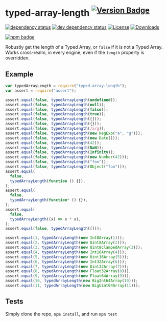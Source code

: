 # typed-array-length <sup>[![Version Badge][2]][1]</sup>

[![dependency status][5]][6]
[![dev dependency status][7]][8]
[![License][license-image]][license-url]
[![Downloads][downloads-image]][downloads-url]

[![npm badge][11]][1]

Robustly get the length of a Typed Array, or `false` if it is not a Typed Array. Works cross-realm, in every engine, even if the `length` property is overridden.

## Example

```js
var typedArrayLength = require("typed-array-length");
var assert = require("assert");

assert.equal(false, typedArrayLength(undefined));
assert.equal(false, typedArrayLength(null));
assert.equal(false, typedArrayLength(false));
assert.equal(false, typedArrayLength(true));
assert.equal(false, typedArrayLength([]));
assert.equal(false, typedArrayLength({}));
assert.equal(false, typedArrayLength(/a/g));
assert.equal(false, typedArrayLength(new RegExp("a", "g")));
assert.equal(false, typedArrayLength(new Date()));
assert.equal(false, typedArrayLength(42));
assert.equal(false, typedArrayLength(NaN));
assert.equal(false, typedArrayLength(Infinity));
assert.equal(false, typedArrayLength(new Number(42)));
assert.equal(false, typedArrayLength("foo"));
assert.equal(false, typedArrayLength(Object("foo")));
assert.equal(
  false,
  typedArrayLength(function () {}),
);
assert.equal(
  false,
  typedArrayLength(function* () {}),
);
assert.equal(
  false,
  typedArrayLength((x) => x * x),
);
assert.equal(false, typedArrayLength([]));

assert.equal(1, typedArrayLength(new Int8Array(1)));
assert.equal(2, typedArrayLength(new Uint8Array(2)));
assert.equal(3, typedArrayLength(new Uint8ClampedArray(3)));
assert.equal(4, typedArrayLength(new Int16Array(4)));
assert.equal(5, typedArrayLength(new Uint16Array(5)));
assert.equal(6, typedArrayLength(new Int32Array(6)));
assert.equal(7, typedArrayLength(new Uint32Array(7)));
assert.equal(8, typedArrayLength(new Float32Array(8)));
assert.equal(9, typedArrayLength(new Float64Array(9)));
assert.equal(10, typedArrayLength(new BigInt64Array(10)));
assert.equal(11, typedArrayLength(new BigUint64Array(11)));
```

## Tests

Simply clone the repo, `npm install`, and run `npm test`

[1]: https://npmjs.org/package/typed-array-length
[2]: https://versionbadg.es/inspect-js/typed-array-length.svg
[5]: https://david-dm.org/inspect-js/typed-array-length.svg
[6]: https://david-dm.org/inspect-js/typed-array-length
[7]: https://david-dm.org/inspect-js/typed-array-length/dev-status.svg
[8]: https://david-dm.org/inspect-js/typed-array-length#info=devDependencies
[11]: https://nodei.co/npm/typed-array-length.png?downloads=true&stars=true
[license-image]: http://img.shields.io/npm/l/typed-array-length.svg
[license-url]: LICENSE
[downloads-image]: http://img.shields.io/npm/dm/typed-array-length.svg
[downloads-url]: http://npm-stat.com/charts.html?package=typed-array-length
